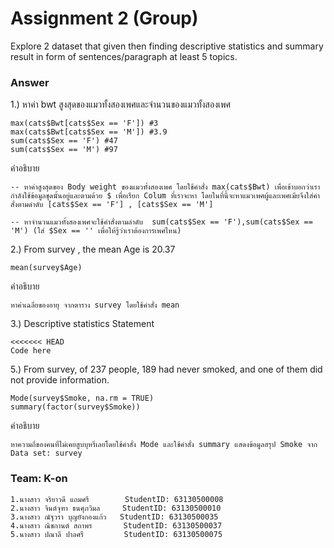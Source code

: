# Assignment 2 (Group)
Explore 2 dataset that given then finding descriptive statistics and summary result in form of sentences/paragraph at least 5 topics.

### Answer

1.) หาค่า bwt สูงสุดของแมวทั้งสองเพศและจำนวนของแมวทั้งสองเพศ
```{R}
max(cats$Bwt[cats$Sex == 'F']) #3 
max(cats$Bwt[cats$Sex == 'M']) #3.9
sum(cats$Sex == 'F') #47
sum(cats$Sex == 'M') #97
```
คำอธิบาย
```{R}
-- หาค่าสูงสุดของ Body weight ของแมวทั้งสองเพศ โดยใช้คำสั่ง max(cats$Bwt) เพื่อเข้าบอกว่าเรากำลังใช้ข้อมูลชุดนั้นอยู่และตามด้วย $ เพื่อเรียก Colum ที่เราจะหา โดยในที่นี้จะหาแมวเพศผู้และเพศเมียจึงใส่คำสั่งตามดำดับ [cats$Sex == 'F'] , [cats$Sex == 'M']  

-- หาจำนวนแมวทั้งสองเพศจะใช้คำสั่งตามลำดับ  sum(cats$Sex == 'F'),sum(cats$Sex == 'M') (ใส่ $Sex == '' เพื่อให้รู้ว่าเราต้องการเพศไหน)
```


2.) From survey , the mean Age is 20.37
```{R}
mean(survey$Age) 
```
คำอธิบาย
```{R}
หาค่าเฉลี่ยของอายุ จากตาราง survey โดยใช้คำสั่ง mean
```


3.) Descriptive statistics Statement
```{R}
<<<<<<< HEAD
Code here
```
5.) From survey, of 237 people, 189 had never smoked, and one of them did not provide information.
```{R}
Mode(survey$Smoke, na.rm = TRUE)
summary(factor(survey$Smoke))
```
คำอธิบาย
```{R}
หาความถี่ของคนที่ไม่เคยสูบบุหรี่เลยโดยใช้คำสั่ง Mode และใช้คำสั่ง summary แสดงข้อมูลสรุป Smoke จาก Data set: survey
```
### Team: K-on
    1.นางสาว จริยาวดี แถมศรี        StudentID: 63130500008
    2.นางสาว จินต์จุฑา ธนศุภวิมล     StudentID: 63130500010
    3.นางสาว ณัฐวรา บุญยังกองแก้ว   StudentID: 63130500035
    4.นางสาว ณิชกานต์ สถาพร       StudentID: 63130500037
    5.นางสาว ปณาลี ปาลศรี         StudentID: 63130500075
